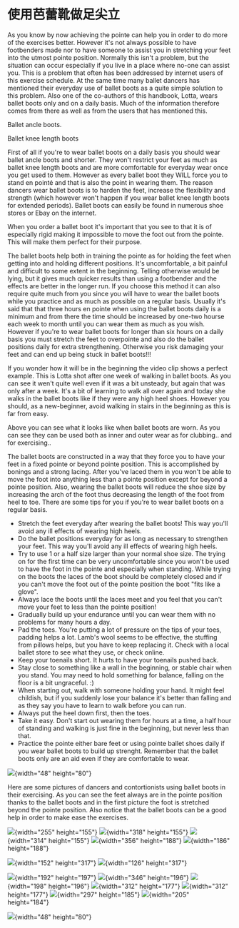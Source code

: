 # 使用芭蕾靴做足尖立

As you know by now achieving the pointe can help you in order to do more
of the exercises better. However it's not always possible to have
footbenders made nor to have someone to assist you in stretching your
feet into the utmost pointe position. Normally this isn't a problem,
but the situation can occur especially if you live in a place where
no-one can assist you. This is a problem that often has been addressed
by internet users of this exercise schedule. At the same time many
ballet dancers has mentioned their everyday use of ballet boots as a
quite simple solution to this problem. Also one of the co-authors of
this handbook, Lotta, wears ballet boots only and on a daily basis. Much
of the information therefore comes from there as well as from the users
that has mentioned this.

<!-- ![](/images/ballet_ancle_boot.jpg){width="285" height="192"} -->

Ballet ancle boots. 

<!-- ![](/images/ballet_knee_lenght_boot.jpg){width="148" height="193"} -->

Ballet knee length boots 

First of all if you're to wear ballet boots on a daily basis you should
wear ballet ancle boots and shorter. They won't restrict your feet as
much as ballet knee length boots and are more comfortable for everyday
wear once you get used to them. However as every ballet boot they WILL
force you to stand en pointé and that is also the point in wearing them.
The reason dancers wear ballet boots is to harden the feet, increase the
flexibility and strength (which however won't happen if you wear ballet
knee length boots for extended periods). Ballet boots can easily be
found in numerous shoe stores or Ebay on the internet. 

<div class="img-group">

<!-- ![](/images/ballet-heels1.jpg){width="183" height="315"}
![](/images/ballet-heels2.jpg){width="229" height="315"}
![](/images/ballet-heels3.jpg){width="235" height="315"} -->

</div>

When you order a ballet boot it's important that you see to that it is
of especially rigid making it impossible to move the foot out from the
pointe. This will make them perfect for their purpose.

The ballet boots help both in training the pointe as for holding the
feet when getting into and holding different positions. It's
uncomfortable, a bit painful and difficult to some extent in the
beginning. Telling otherwise would be lying, but it gives much quicker
results than using a footbender and the effects are better in the longer
run. If you choose this method it can also require quite much from you
since you will have to wear the ballet boots while you practice and as
much as possible on a regular basis. Usually it's said that that three
hours en pointe when using the ballet boots daily is a minimum and from
there the time should be increased by one-two hourse each week to month
until you can wear them as much as you wish. However if you're to wear
ballet boots for longer than six hours on a daily basis you must stretch
the feet to overpointe and also do the ballet positions daily for extra
strengthening. Otherwise you risk damaging your feet and can end up
being stuck in ballet boots!!!

If you wonder how it will be in the beginning the video clip shows a
perfect example. This is Lotta shot after one week of walking in ballet
boots. As you can see it wen't quite well even if it was a bit
unsteady, but again that was only after a week. It's a bit of learning
to walk all over again and today she walks in the ballet boots like if
they were any high heel shoes. However you should, as a new-beginner,
avoid walking in stairs in the beginning as this is far from easy. 

<div class="img-group">

<!-- ![](/images/ballet-me1.jpg){width="203" height="295"}
![](/images/ballet-me2.jpg){width="224" height="295"}
![](/images/ballet-me3.jpg){width="225" height="295"} -->

</div>

Above you can see what it looks like when ballet boots are worn. As you
can see they can be used both as inner and outer wear as for clubbing..
and for exercising.. 

The ballet boots are constructed in a way that they force you to have
your feet in a fixed pointe or beyond pointe position. This is
accomplished by bonings and a strong lacing. After you've laced them in
you won't be able to move the foot into anything less than a pointe
position except for beyond a pointe position. Also, wearing the ballet
boots will reduce the shoe size by increasing the arch of the foot thus
decreasing the length of the foot from heel to toe. There are some tips
for you if you're to wear ballet boots on a regular basis. 

- Stretch the feet everyday after wearing the ballet boots! This way
  you'll avoid any ill effects of wearing high heels.
- Do the ballet positions everyday for as long as necessary to
  strengthen your feet. This way you'll avoid any ill effects of
  wearing high heels.
- Try to use 1 or a half size larger than your normal shoe size. The
  trying on for the first time can be very uncomfortable since you
  won't be used to have the foot in the pointe and especially when
  standing. While trying on the boots the laces of the boot should be
  completely closed and if you can't move the foot out of the pointe
  position the boot "fits like a glove". 
- Always lace the boots until the laces meet and you feel that you
  can't move your feet to less than the pointe position! 
- Gradually build up your endurance until you can wear them with no
  problems for many hours a day.
- Pad the toes. You're putting a lot of pressure on the tips of your
  toes, padding helps a lot. Lamb's wool seems to be effective, the
  stuffing from pillows helps, but you have to keep replacing it.
  Check with a local ballet store to see what they use, or check
  online.
- Keep your toenails short. It hurts to have your toenails pushed
  back.
- Stay close to something like a wall in the beginning, or stable
  chair when you stand. You may need to hold something for balance,
  falling on the floor is a bit ungraceful. :) 
- When starting out, walk with someone holding your hand. It might
  feel childish, but if you suddenly lose your balance it's better
  than falling and as they say you have to learn to walk before you
  can run.
- Always put the heel down first, then the toes.
- Take it easy. Don't start out wearing them for hours at a time, a
  half hour of standing and walking is just fine in the beginning, but
  never less than that.
- Practice the pointe either bare feet or using pointe ballet shoes
  daily if you wear ballet boots to build up strenght. Remember that
  the ballet boots only are an aid even if they are comfortable to
  wear.

![](/images/balletani.gif){width="48" height="80"}

Here are some pictures of dancers and contortionists using ballet boots
in their exercising. As you can see the feet always are in the pointe
position thanks to the ballet boots and in the first picture the foot is
stretched beyond the pointe position. Also notice that the ballet boots
can be a good help in order to make ease the exercises.

<div class="img-group">

![](/images/boot3.jpg){width="255" height="155"}
![](/images/boot2.jpg){width="318" height="155"}
![](/images/boot6.jpg){width="314" height="155"}
![](/images/boot4.jpg){width="356" height="188"}
![](/images/boot5.jpg){width="186" height="188"}

</div>

<div class="img-group">

![](/images/sambal05.jpg){width="152" height="317"}
![](/images/sambal06.jpg){width="126" height="317"}

</div>

<div class="img-group">

![](/images/sambal01.jpg){width="192" height="197"}
![](/images/sambal02.jpg){width="346" height="196"}
![](/images/sambal03.jpg){width="198" height="196"}
![](/images/sambal04.jpg){width="312" height="177"}
![](/images/sambal07.jpg){width="312" height="177"}
![](/images/sambal08.jpg){width="297" height="185"}
![](/images/sambal09.jpg){width="205" height="184"}

</div>

![](/images/balletani.gif){width="48" height="80"}
